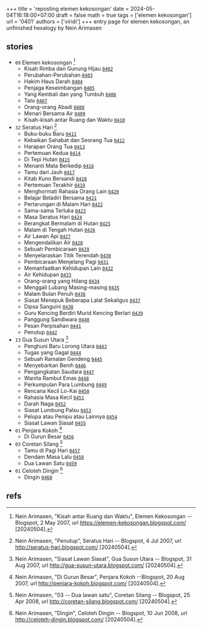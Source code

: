 +++
title = 'reposting elemen kekosongan'
date = 2024-05-04T16:18:00+07:00
draft = false
math = true
tags = ['elemen kekosongan']
url = '0401'
authors = ['viridi']
+++
entry page for elemen kekosongan, an unfinished hexalogy by Nein Arimasen <!--more-->


## stories
+ `09` Elemen kekosongan [^arimasen_2007a]
  - Kisah Rimba dan Gunung Hijau [`0402`](../0402)
  - Perubahan-Perubahan [`0403`](../0403)
  - Hakim Haus Darah [`0404`](../0404)
  - Penjaga Keseimbangan [`0405`](../0405)
  - Yang Kembali dan yang Tumbuh [`0406`](../0406)
  - Tato [`0407`](../0407)
  - Orang-orang Abadi [`0408`](../0408)
  - Menari Bersama Air [`0409`](../0409)
  - Kisah-kisah antar Ruang dan Waktu [`0410`](../0410)
+ `32` Seratus Hari [^arimasen_2007b]
  - Buku-buku Baru [`0411`](../0411)
  - Kebaikan Sahabat dan Seorang Tua [`0412`](../0412)
  - Harapan Orang Tua [`0413`](../0413)
  - Pertemuan Kedua [`0414`](../0414)
  - Di Tepi Hutan [`0415`](../0415)
  - Menanti Mata Berkedip [`0416`](../0416)
  - Tamu dari Jauh [`0417`](../0417)
  - Kitab Kuno Bersandi [`0418`](../0418)
  - Pertemuan Terakhir [`0419`](../0419)
  - Menghormati Rahasia Orang Lain [`0420`](../0420)
  - Belajar Beladiri Bersama [`0421`](../0421)
  - Pertarungan di Malam Hari [`0422`](../0422)
  - Sama-sama Terluka [`0423`](../0423)
  - Masa Seratus Hari [`0424`](../0424)
  - Berangkat Bermalam di Hutan [`0425`](../0425)
  - Malam di Tengah Hutan [`0426`](../0426)
  - Air Lawan Api [`0427`](../0427)
  - Mengendalikan Air [`0428`](../0428)
  - Sebuah Pembicaraan [`0429`](../0429)
  - Menyelaraskan Titik Terendah [`0430`](../0430)
  - Pembicaraan Menjelang Pagi [`0431`](../0431)
  - Memanfaatkan Kehidupan Lain [`0432`](../0432)
  - Air Kehidupan [`0433`](../0433)
  - Orang-orang yang Hilang [`0434`](../0434)
  - Menggali Lubang Masing-masing [`0435`](../0435)
  - Malam Bulan Penuh [`0436`](../0436)
  - Siasat Menepuk Beberapa Lalat Sekaligus [`0437`](../0437)
  - Dipsa Sanguini [`0438`](../0438)
  - Guru Kencing Berdiri Murid Kencing Berlari [`0439`](../0439)
  - Panggung Sandiwara [`0440`](../0440)
  - Pesan Perpisahan [`0441`](../0441)
  - Penutup [`0442`](../0442)
+ `13` Gua Susun Utara [^arimasen_2007c]
  - Penghuni Baru Lorong Utara [`0443`](../0443)
  - Tugas yang Gagal [`0444`](../0444)
  - Sebuah Ramalan Gendeng [`0445`](../0445)
  - Menyebarkan Benih [`0446`](../0446)
  - Pengangkatan Saudara [`0447`](../0447)
  - Wanita Rambut Emas [`0448`](../0448)
  - Perkumpulan Para Lumbung [`0449`](../0449)
  - Rencana Kecil Lo-Kai [`0450`](../0450)
  - Rahasia Masa Kecil [`0451`](../0451)
  - Darah Naga [`0452`](../0452)
  - Siasat Lumbung Palsu [`0453`](../0453)
  - Pelupa atau Penipu atau Lainnya [`0454`](../0454)
  - Siasat Lawan Siasat [`0455`](../0455)
+ `01` Penjara Kokoh [^arimasen_2007d]
  - Di Gurun Besar [`0456`](../0456)
+ `03` Coretan Silang [^arimasen_2007e]
  - Tamu di Pagi Hari [`0457`](../0457)
  - Dendam Masa Lalu [`0458`](../0458)
  - Dua Lawan Satu [`0459`](../0459)
+ `01` Celoteh Dingin [^arimasen_2007f]
  - Dingin [`0460`](../0460)


## refs
[^arimasen_2007a]: Nein Arimasen, "Kisah antar Ruang dan Waktu", Elemen Kekosongan -- Blogspot, 2 May 2007, url https://elemen-kekosongan.blogspot.com/ [20240504].
[^arimasen_2007b]: Nein Arimasen, "Penutup", Seratus Hari -- Blogspot, 4 Jul 2007, url http://seratus-hari.blogspot.com/ [20240504].
[^arimasen_2007c]: Nein Arimasen, "Siasat Lawan Siasat", Gua Susun Utara -- Blogspot, 31 Aug 2007, url http://gua-susun-utara.blogspot.com/ [20240504].
[^arimasen_2007d]: Nein Arimasen, "Di Gurun Besar", Penjara Kokoh --Blogspot, 20 Aug 2007, url http://penjara-kokoh.blogspot.com/ [20240504].
[^arimasen_2007e]: Nein Arimasen, "03 -- Dua lawan satu", Coretan Silang -- Blogspot, 25 Apr 2008, url http://coretan-silang.blogspot.com/ [20240504].
[^arimasen_2007f]: Nein Arimasen, "Dingin", Celoteh Dingin -- Blogspot, 10 Jun 2008, url http://celoteh-dingin.blogspot.com/ [20240504].
